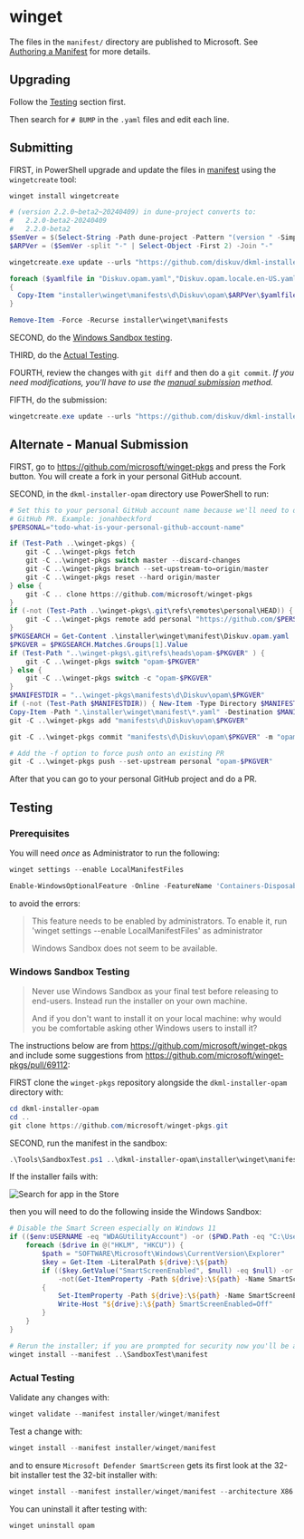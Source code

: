 # winget

The files in the `manifest/` directory are published to Microsoft. See
[Authoring a Manifest](https://github.com/microsoft/winget-pkgs/blob/master/doc/README.md#authoring-a-manifest)
for more details.

## Upgrading

Follow the [Testing](#testing) section first.

Then search for `# BUMP` in the `.yaml` files and edit each line.

## Submitting

FIRST, in PowerShell upgrade and update the files in [manifest](manifest/) using the `wingetcreate` tool:

```powershell
winget install wingetcreate

# (version 2.2.0~beta2~20240409) in dune-project converts to:
#   2.2.0-beta2-20240409
#   2.2.0-beta2
$SemVer = $(Select-String -Path dune-project -Pattern "(version " -SimpleMatch | Select-Object -First 1).Line -replace "\(","" -replace "\)","" -replace "~","-" -split " " | Select-Object -Index 1
$ARPVer = ($SemVer -split "-" | Select-Object -First 2) -Join "-"

wingetcreate.exe update --urls "https://github.com/diskuv/dkml-installer-opam/releases/download/$SemVer/unsigned-opam-windows_x86-i-$SemVer.exe|x86|user" "https://github.com/diskuv/dkml-installer-opam/releases/download/$SemVer/unsigned-opam-windows_x86_64-i-$SemVer.exe|x64|user" --version "$ARPVer" --out installer/winget Diskuv.opam

foreach ($yamlfile in "Diskuv.opam.yaml","Diskuv.opam.locale.en-US.yaml","Diskuv.opam.installer.yaml")
{
  Copy-Item "installer\winget\manifests\d\Diskuv\opam\$ARPVer\$yamlfile" "installer\winget\manifest\$yamlfile"
}

Remove-Item -Force -Recurse installer\winget\manifests
```

SECOND, do the [Windows Sandbox testing](#windows-sandbox-testing).

THIRD, do the [Actual Testing](#actual-testing).

FOURTH, review the changes with `git diff` and then do a `git commit`. *If you need modifications, you'll have to use the [manual submission](#alternate---manual-submission) method.*

FIFTH, do the submission:

```powershell
wingetcreate.exe update --urls "https://github.com/diskuv/dkml-installer-opam/releases/download/$SemVer/unsigned-opam-windows_x86-i-$SemVer.exe|x86|user" "https://github.com/diskuv/dkml-installer-opam/releases/download/$SemVer/unsigned-opam-windows_x86_64-i-$SemVer.exe|x64|user" --version "$ARPVer" --submit Diskuv.opam
```

## Alternate - Manual Submission

FIRST, go to <https://github.com/microsoft/winget-pkgs> and press the Fork
button. You will create a fork in your personal GitHub account.

SECOND, in the `dkml-installer-opam` directory use PowerShell to run:

```powershell
# Set this to your personal GitHub account name because we'll need to do a
# GitHub PR. Example: jonahbeckford
$PERSONAL="todo-what-is-your-personal-github-account-name"

if (Test-Path ..\winget-pkgs) {
    git -C ..\winget-pkgs fetch
    git -C ..\winget-pkgs switch master --discard-changes
    git -C ..\winget-pkgs branch --set-upstream-to=origin/master
    git -C ..\winget-pkgs reset --hard origin/master
} else {
    git -C .. clone https://github.com/microsoft/winget-pkgs
}
if (-not (Test-Path ..\winget-pkgs\.git\refs\remotes\personal\HEAD)) {
    git -C ..\winget-pkgs remote add personal "https://github.com/$PERSONAL/winget-pkgs.git"
}
$PKGSEARCH = Get-Content .\installer\winget\manifest\Diskuv.opam.yaml | Select-String -Pattern "^PackageVersion: *([0-9a-z.-]+)" -CaseSensitive
$PKGVER = $PKGSEARCH.Matches.Groups[1].Value
if (Test-Path "..\winget-pkgs\.git\refs\heads\opam-$PKGVER" ) {
    git -C ..\winget-pkgs switch "opam-$PKGVER"
} else {
    git -C ..\winget-pkgs switch -c "opam-$PKGVER"
}
$MANIFESTDIR = "..\winget-pkgs\manifests\d\Diskuv\opam\$PKGVER"
if (-not (Test-Path $MANIFESTDIR)) { New-Item -Type Directory $MANIFESTDIR }
Copy-Item -Path ".\installer\winget\manifest\*.yaml" -Destination $MANIFESTDIR
git -C ..\winget-pkgs add "manifests\d\Diskuv\opam\$PKGVER"

git -C ..\winget-pkgs commit "manifests\d\Diskuv\opam\$PKGVER" -m "opam $PKGVER"

# Add the -f option to force push onto an existing PR
git -C ..\winget-pkgs push --set-upstream personal "opam-$PKGVER"
```

After that you can go to your personal GitHub project and do a PR.

## Testing

### Prerequisites

You will need *once* as Administrator to run the following:

```powershell
winget settings --enable LocalManifestFiles

Enable-WindowsOptionalFeature -Online -FeatureName 'Containers-DisposableClientVM'
```

to avoid the errors:

> This feature needs to be enabled by administrators. To enable it, run 'winget settings --enable LocalManifestFiles' as administrator
>
> Windows Sandbox does not seem to be available.

### Windows Sandbox Testing

> Never use Windows Sandbox as your final test before releasing to end-users.
> Instead run the installer on your own machine.
>
> And if you don't want to install it on your local machine:
> why would you be comfortable asking other Windows users to install it?

The instructions below are from <https://github.com/microsoft/winget-pkgs> and
include some suggestions from <https://github.com/microsoft/winget-pkgs/pull/69112>:

FIRST clone the `winget-pkgs` repository alongside the `dkml-installer-opam`
directory with:

```powershell
cd dkml-installer-opam
cd ..
git clone https://github.com/microsoft/winget-pkgs.git
```

SECOND, run the manifest in the sandbox:

```powershell
.\Tools\SandboxTest.ps1 ..\dkml-installer-opam\installer\winget\manifest
```

If the installer fails with:

![Search for app in the Store](https://user-images.githubusercontent.com/71855677/184410812-08ba2ab8-8c3d-490d-8c38-b6b3a6df41a4.png)

then you will need to do the following inside the Windows Sandbox:

```powershell
# Disable the Smart Screen especially on Windows 11
if (($env:USERNAME -eq "WDAGUtilityAccount") -or ($PWD.Path -eq "C:\Users\WDAGUtilityAccount\Desktop\winget-pkgs")) {
    foreach ($drive in @("HKLM", "HKCU")) {
        $path = "SOFTWARE\Microsoft\Windows\CurrentVersion\Explorer"
        $key = Get-Item -LiteralPath ${drive}:\${path}
        if (($key.GetValue("SmartScreenEnabled", $null) -eq $null) -or
            -not(Get-ItemProperty -Path ${drive}:\${path} -Name SmartScreenEnabled))
        {
            Set-ItemProperty -Path ${drive}:\${path} -Name SmartScreenEnabled -Value Off -Force
            Write-Host "${drive}:\${path} SmartScreenEnabled=Off"
        }
    }
}

# Rerun the installer; if you are prompted for security now you'll be able to click through it
winget install --manifest ..\SandboxTest\manifest
```

### Actual Testing

Validate any changes with:

```powershell
winget validate --manifest installer/winget/manifest
```

Test a change with:

```powershell
winget install --manifest installer/winget/manifest
```

and to ensure `Microsoft Defender SmartScreen` gets its first look at the 32-bit installer test the 32-bit installer with:

```powershell
winget install --manifest installer/winget/manifest --architecture X86
```

You can uninstall it after testing with:

```powershell
winget uninstall opam
```
